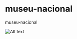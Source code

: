 # museu-nacional
museu-nacional

![Alt text](https://drive.google.com/file/d/1QH11R55bqVygMK7g7Klcl0qESkneChmh/view?usp=drive_link "museu-nacional")  
